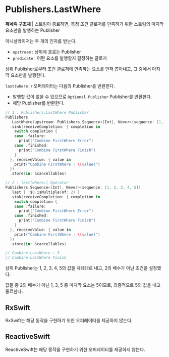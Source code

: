 # Publishers.LastWhere

**제네릭 구조체** | 스트림이 종료하면, 특정 조건 클로저를 만족하기 위한 스트림의 마지막 요소만을 발행하는 Publisher

이니셜라이저는 두 개의 인자를 받는다.

- `upstream` : 상위에 흐르는 Publisher
- `predicate` : 어떤 요소를 발행할지 결정하는 클로저

상위 Publisher로부터 조건 클로저에 만족하는 요소를 먼저 뽑아내고, 그 중에서 마지막 요소만을 발행한다.

`last(where:)` 오퍼레이터는 다음의 Publisher를 반환한다.

- 발행할 값이 없을 수 있으므로 `Optional.Publisher` Publisher를 반환한다.
- 해당 Publisher를 반환한다.

```swift
// 1 : Publishers.LastWhere Publisher
Publishers
  .LastWhere(upstream: Publishers.Sequence<[Int], Never>(sequence: [1, 2, 3, 4, 5])) { !$0.isMultiple(of: 2) }
  .sink(receiveCompletion: { completion in
    switch completion {
    case .failure:
      print("Combine FirstWhere Error")
    case .finished:
      print("Combine FirstWhere Finish")
    }
  }, receiveValue: { value in
    print("Combine FirstWhere : \(value)")
  })
  .store(in: &cancellables)

// 2 : last(where:) Operator
Publishers.Sequence<[Int], Never>(sequence: [1, 2, 3, 4, 5])
  .last { !$0.isMultiple(of: 2) }
  .sink(receiveCompletion: { completion in
    switch completion {
    case .failure:
      print("Combine FirstWhere Error")
    case .finished:
      print("Combine FirstWhere Finish")
    }
  }, receiveValue: { value in
    print("Combine FirstWhere : \(value)")
  })
  .store(in: &cancellables)

// Combine LastWhere : 5
// Combine LastWhere Finish
```

상위 Publisher는 1, 2, 3, 4, 5의 값을 차례대로 내고, 2의 배수가 아닌 조건을 설정했다.

값들 중 2의 배수가 아닌 1, 3, 5 중 마지막 요소는 5이므로, 최종적으로 5의 값을 내고 종료한다.

## RxSwift

RxSwift는 해당 동작을 구현하기 위한 오퍼레이터를 제공하지 않는다.

## ReactiveSwift

ReactiveSwift는 해당 동작을 구현하기 위한 오퍼레이터를 제공하지 않는다.